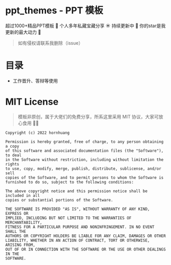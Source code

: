 # ppt_themes - PPT 模板
 超过1000+精品PPT模板 🍔 个人多年私藏宝藏分享 ☀️ 持续更新中 🐂  你的star是我更新的最大动力 🚀
 
> 如有侵权请联系我删除（issue）

# 目录
- 工作晋升、答辩等使用
[]()

# MIT License

> 模板非原创，属于大佬们的免费分享，所系这里采用 MIT 协议，大家可放心食用 💪🏻

```
Copyright (c) 2022 hornhuang

Permission is hereby granted, free of charge, to any person obtaining a copy
of this software and associated documentation files (the "Software"), to deal
in the Software without restriction, including without limitation the rights
to use, copy, modify, merge, publish, distribute, sublicense, and/or sell
copies of the Software, and to permit persons to whom the Software is
furnished to do so, subject to the following conditions:

The above copyright notice and this permission notice shall be included in all
copies or substantial portions of the Software.

THE SOFTWARE IS PROVIDED "AS IS", WITHOUT WARRANTY OF ANY KIND, EXPRESS OR
IMPLIED, INCLUDING BUT NOT LIMITED TO THE WARRANTIES OF MERCHANTABILITY,
FITNESS FOR A PARTICULAR PURPOSE AND NONINFRINGEMENT. IN NO EVENT SHALL THE
AUTHORS OR COPYRIGHT HOLDERS BE LIABLE FOR ANY CLAIM, DAMAGES OR OTHER
LIABILITY, WHETHER IN AN ACTION OF CONTRACT, TORT OR OTHERWISE, ARISING FROM,
OUT OF OR IN CONNECTION WITH THE SOFTWARE OR THE USE OR OTHER DEALINGS IN THE
SOFTWARE.
```
